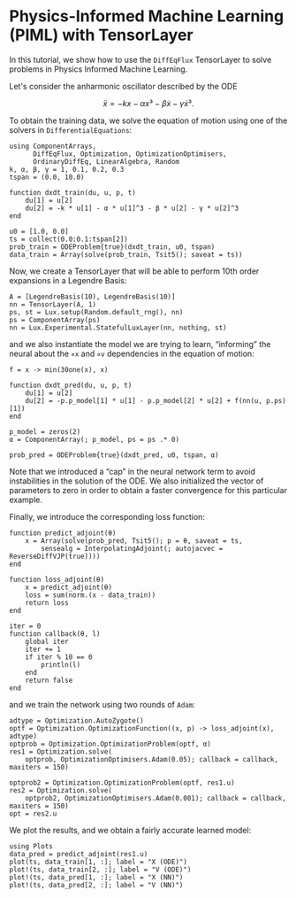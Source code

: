 # Physics-Informed Machine Learning (PIML) with TensorLayer

In this tutorial, we show how to use the `DiffEqFlux` TensorLayer to solve problems
in Physics Informed Machine Learning.

Let's consider the anharmonic oscillator described by the ODE

```math
ẍ = - kx - αx³ - βẋ -γẋ³.
```

To obtain the training data, we solve the equation of motion using one of the
solvers in `DifferentialEquations`:

```@example tensor
using ComponentArrays,
      DiffEqFlux, Optimization, OptimizationOptimisers,
      OrdinaryDiffEq, LinearAlgebra, Random
k, α, β, γ = 1, 0.1, 0.2, 0.3
tspan = (0.0, 10.0)

function dxdt_train(du, u, p, t)
    du[1] = u[2]
    du[2] = -k * u[1] - α * u[1]^3 - β * u[2] - γ * u[2]^3
end

u0 = [1.0, 0.0]
ts = collect(0.0:0.1:tspan[2])
prob_train = ODEProblem{true}(dxdt_train, u0, tspan)
data_train = Array(solve(prob_train, Tsit5(); saveat = ts))
```

Now, we create a TensorLayer that will be able to perform 10th order expansions in
a Legendre Basis:

```@example tensor
A = [LegendreBasis(10), LegendreBasis(10)]
nn = TensorLayer(A, 1)
ps, st = Lux.setup(Random.default_rng(), nn)
ps = ComponentArray(ps)
nn = Lux.Experimental.StatefulLuxLayer(nn, nothing, st)
```

and we also instantiate the model we are trying to learn, “informing” the neural
about the `∝x` and `∝v` dependencies in the equation of motion:

```@example tensor
f = x -> min(30one(x), x)

function dxdt_pred(du, u, p, t)
    du[1] = u[2]
    du[2] = -p.p_model[1] * u[1] - p.p_model[2] * u[2] + f(nn(u, p.ps)[1])
end

p_model = zeros(2)
α = ComponentArray(; p_model, ps = ps .* 0)

prob_pred = ODEProblem{true}(dxdt_pred, u0, tspan, α)
```

Note that we introduced a “cap” in the neural network term to avoid instabilities
in the solution of the ODE. We also initialized the vector of parameters to zero
in order to obtain a faster convergence for this particular example.

Finally, we introduce the corresponding loss function:

```@example tensor
function predict_adjoint(θ)
    x = Array(solve(prob_pred, Tsit5(); p = θ, saveat = ts,
        sensealg = InterpolatingAdjoint(; autojacvec = ReverseDiffVJP(true))))
end

function loss_adjoint(θ)
    x = predict_adjoint(θ)
    loss = sum(norm.(x - data_train))
    return loss
end

iter = 0
function callback(θ, l)
    global iter
    iter += 1
    if iter % 10 == 0
        println(l)
    end
    return false
end
```

and we train the network using two rounds of `Adam`:

```@example tensor
adtype = Optimization.AutoZygote()
optf = Optimization.OptimizationFunction((x, p) -> loss_adjoint(x), adtype)
optprob = Optimization.OptimizationProblem(optf, α)
res1 = Optimization.solve(
    optprob, OptimizationOptimisers.Adam(0.05); callback = callback, maxiters = 150)

optprob2 = Optimization.OptimizationProblem(optf, res1.u)
res2 = Optimization.solve(
    optprob2, OptimizationOptimisers.Adam(0.001); callback = callback, maxiters = 150)
opt = res2.u
```

We plot the results, and we obtain a fairly accurate learned model:

```@example tensor
using Plots
data_pred = predict_adjoint(res1.u)
plot(ts, data_train[1, :]; label = "X (ODE)")
plot!(ts, data_train[2, :]; label = "V (ODE)")
plot!(ts, data_pred[1, :]; label = "X (NN)")
plot!(ts, data_pred[2, :]; label = "V (NN)")
```
